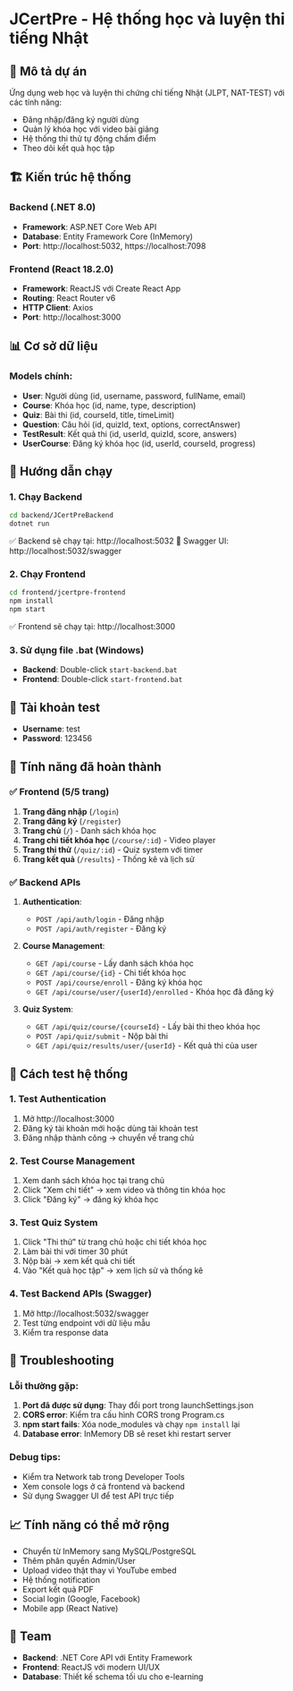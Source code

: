    # JCertPre - Hệ thống học và luyện thi tiếng Nhật

## 📖 Mô tả dự án
Ứng dụng web học và luyện thi chứng chỉ tiếng Nhật (JLPT, NAT-TEST) với các tính năng:
- Đăng nhập/đăng ký người dùng
- Quản lý khóa học với video bài giảng
- Hệ thống thi thử tự động chấm điểm
- Theo dõi kết quả học tập

## 🏗️ Kiến trúc hệ thống

### Backend (.NET 8.0)
- **Framework**: ASP.NET Core Web API
- **Database**: Entity Framework Core (InMemory)
- **Port**: http://localhost:5032, https://localhost:7098

### Frontend (React 18.2.0)
- **Framework**: ReactJS với Create React App
- **Routing**: React Router v6
- **HTTP Client**: Axios
- **Port**: http://localhost:3000

## 📊 Cơ sở dữ liệu

### Models chính:
- **User**: Người dùng (id, username, password, fullName, email)
- **Course**: Khóa học (id, name, type, description)
- **Quiz**: Bài thi (id, courseId, title, timeLimit)
- **Question**: Câu hỏi (id, quizId, text, options, correctAnswer)
- **TestResult**: Kết quả thi (id, userId, quizId, score, answers)
- **UserCourse**: Đăng ký khóa học (id, userId, courseId, progress)

## 🚀 Hướng dẫn chạy

### 1. Chạy Backend
```bash
cd backend/JCertPreBackend
dotnet run
```
✅ Backend sẽ chạy tại: http://localhost:5032
📖 Swagger UI: http://localhost:5032/swagger

### 2. Chạy Frontend
```bash
cd frontend/jcertpre-frontend
npm install
npm start
```
✅ Frontend sẽ chạy tại: http://localhost:3000

### 3. Sử dụng file .bat (Windows)
- **Backend**: Double-click `start-backend.bat`
- **Frontend**: Double-click `start-frontend.bat`

## 🔐 Tài khoản test
- **Username**: test
- **Password**: 123456

## 🎯 Tính năng đã hoàn thành

### ✅ Frontend (5/5 trang)
1. **Trang đăng nhập** (`/login`)
2. **Trang đăng ký** (`/register`) 
3. **Trang chủ** (`/`) - Danh sách khóa học
4. **Trang chi tiết khóa học** (`/course/:id`) - Video player
5. **Trang thi thử** (`/quiz/:id`) - Quiz system với timer
6. **Trang kết quả** (`/results`) - Thống kê và lịch sử

### ✅ Backend APIs
1. **Authentication**:
   - `POST /api/auth/login` - Đăng nhập
   - `POST /api/auth/register` - Đăng ký

2. **Course Management**:
   - `GET /api/course` - Lấy danh sách khóa học
   - `GET /api/course/{id}` - Chi tiết khóa học
   - `POST /api/course/enroll` - Đăng ký khóa học
   - `GET /api/course/user/{userId}/enrolled` - Khóa học đã đăng ký

3. **Quiz System**:
   - `GET /api/quiz/course/{courseId}` - Lấy bài thi theo khóa học
   - `POST /api/quiz/submit` - Nộp bài thi
   - `GET /api/quiz/results/user/{userId}` - Kết quả thi của user

## 📝 Cách test hệ thống

### 1. Test Authentication
1. Mở http://localhost:3000
2. Đăng ký tài khoản mới hoặc dùng tài khoản test
3. Đăng nhập thành công → chuyển về trang chủ

### 2. Test Course Management  
1. Xem danh sách khóa học tại trang chủ
2. Click "Xem chi tiết" → xem video và thông tin khóa học
3. Click "Đăng ký" → đăng ký khóa học

### 3. Test Quiz System
1. Click "Thi thử" từ trang chủ hoặc chi tiết khóa học
2. Làm bài thi với timer 30 phút
3. Nộp bài → xem kết quả chi tiết
4. Vào "Kết quả học tập" → xem lịch sử và thống kê

### 4. Test Backend APIs (Swagger)
1. Mở http://localhost:5032/swagger
2. Test từng endpoint với dữ liệu mẫu
3. Kiểm tra response data

## 🐛 Troubleshooting

### Lỗi thường gặp:
1. **Port đã được sử dụng**: Thay đổi port trong launchSettings.json
2. **CORS error**: Kiểm tra cấu hình CORS trong Program.cs
3. **npm start fails**: Xóa node_modules và chạy `npm install` lại
4. **Database error**: InMemory DB sẽ reset khi restart server

### Debug tips:
- Kiểm tra Network tab trong Developer Tools
- Xem console logs ở cả frontend và backend
- Sử dụng Swagger UI để test API trực tiếp

## 📈 Tính năng có thể mở rộng
- Chuyển từ InMemory sang MySQL/PostgreSQL
- Thêm phân quyền Admin/User
- Upload video thật thay vì YouTube embed  
- Hệ thống notification
- Export kết quả PDF
- Social login (Google, Facebook)
- Mobile app (React Native)

## 👥 Team
- **Backend**: .NET Core API với Entity Framework
- **Frontend**: ReactJS với modern UI/UX
- **Database**: Thiết kế schema tối ưu cho e-learning
